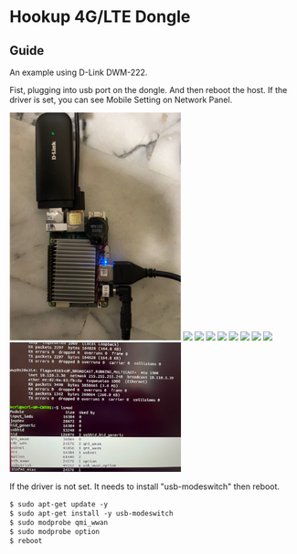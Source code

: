 # Hookup 4G/LTE Dongle

## Guide

An example using D-Link DWM-222.

Fist, plugging into usb port on the dongle. And then reboot the host.
If the driver is set, you can see Mobile Setting on Network Panel.

<div> 
    <img width="300" src="./assets/LTE_dongle.png">
    <img width="300" src="./assets/network_panel-0.png">
    <img width="300" src="./assets/network_panel-1.png">
    <img width="300" src="./assets/network_panel-2.png">
    <img width="300" src="./assets/network_panel-3.png">
    <img width="300" src="./assets/network_panel-4.png">
    <img width="300" src="./assets/network_panel-5.png">
    <img width="300" src="./assets/network_panel-6.png">
    <img width="300" src="./assets/network_panel-7.png">
    <img width="300" src="./assets/network_panel-8.png">
</div>

If the driver is not set. It needs to install "usb-modeswitch" then reboot.

    $ sudo apt-get update -y
    $ sudo apt-get install -y usb-modeswitch
    $ sudo modprobe qmi_wwan
    $ sudo modprobe option
    $ reboot

